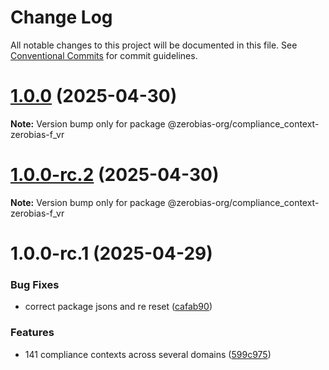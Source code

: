 # Change Log

All notable changes to this project will be documented in this file.
See [Conventional Commits](https://conventionalcommits.org) for commit guidelines.

# [1.0.0](https://github.com/zerobias-org/compliance_context/compare/@zerobias-org/compliance_context-zerobias-f_vr@1.0.0-rc.2...@zerobias-org/compliance_context-zerobias-f_vr@1.0.0) (2025-04-30)

**Note:** Version bump only for package @zerobias-org/compliance_context-zerobias-f_vr





# [1.0.0-rc.2](https://github.com/zerobias-org/compliance_context/compare/@zerobias-org/compliance_context-zerobias-f_vr@1.0.0-rc.1...@zerobias-org/compliance_context-zerobias-f_vr@1.0.0-rc.2) (2025-04-30)

**Note:** Version bump only for package @zerobias-org/compliance_context-zerobias-f_vr





# 1.0.0-rc.1 (2025-04-29)


### Bug Fixes

* correct package jsons and re reset ([cafab90](https://github.com/zerobias-org/compliance_context/commit/cafab90b3771e45ffeefa4ea2dca415266baa99f))


### Features

* 141 compliance contexts across several domains ([599c975](https://github.com/zerobias-org/compliance_context/commit/599c975fcf3da5bbfffe4113c7f5f793e5231e68))
